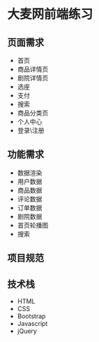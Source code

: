 <!--
 * @Author: GengYuan
 * @Date: 2021-05-18 12:22:48
 * @LastEditTime: 2021-05-18 13:45:11
 * @LastEditors: GengYuan
 * @Description: 
 * @FilePath: \大麦网\DaMaiWang\README.md
 * 可以输入预定的版权声明、个性签名、空行等
-->
# 大麦网前端练习
## 页面需求
- 首页
- 商品详情页
- 剧院详情页
- 选座
- 支付
- 搜索
- 商品分类页
- 个人中心
- 登录\注册
## 功能需求
- 数据渲染
- 用户数据
- 商品数据
- 评论数据
- 订单数据
- 剧院数据
- 首页轮播图
- 搜索
## 项目规范
## 技术栈
- HTML
- CSS
- Bootstrap
- Javascript
- jQuery